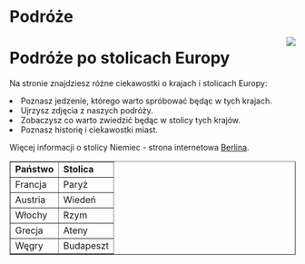 # Podróże
<html>
<head>
<title>Podróże</title>
</head>
<body>
<img src="https://www.national-geographic.pl/media/cache/default_view/uploads/media/default/0001/92/21182a30cd88fd9fdbc77376d535ee4b1a233090.jpeg" align="right">
<h1>Podróże po stolicach Europy</h1>
<p>Na stronie znajdziesz różne ciekawostki o krajach i stolicach Europy:</p>
<li>Poznasz jedzenie, którego warto spróbować będąc w tych krajach.</li>
<li>Ujrzysz zdjęcia z naszych podróży.</li>
<li>Zobaczysz co warto zwiedzić będąc w stolicy tych krajów.</li>
<li>Poznasz historię i ciekawostki miast.</li>

<p>Więcej informacji o stolicy Niemiec - strona internetowa
<a href="https://fajnepodroze.pl/">Berlina</a>.</p>

<table border=1>
  <tr>
       <td><b>Państwo</b></td><td><b>Stolica</b></td>
  </tr>
  <tr>
       <td>Francja</td><td>Paryż</td>
  </tr>
  <tr>
       <td>Austria</td><td>Wiedeń</td></tr>
  <tr>
       <td>Włochy</td><td>Rzym</td>
  </tr>
  <tr>
       <td>Grecja</td><td>Ateny</td>
  </tr>
  <tr>
       <td>Węgry</td><td>Budapeszt</td>
  </tr>
</table>
</body>

</html>
